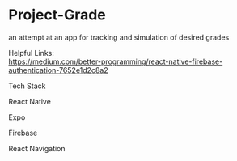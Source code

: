 # Project-Grade
an attempt at an app for tracking and simulation of desired grades <br/>

Helpful Links:<br/> https://medium.com/better-programming/react-native-firebase-authentication-7652e1d2c8a2 <br/>

Tech Stack <br/>

React Native <br/>

Expo <br/>

Firebase <br/>

React Navigation <br/>
